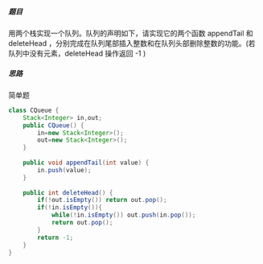 ##### 题目
用两个栈实现一个队列。队列的声明如下，请实现它的两个函数 appendTail 和 deleteHead ，分别完成在队列尾部插入整数和在队列头部删除整数的功能。(若队列中没有元素，deleteHead 操作返回 -1 )

##### 思路
简单题
```java
class CQueue {
    Stack<Integer> in,out;
    public CQueue() {
        in=new Stack<Integer>();
        out=new Stack<Integer>();
    }
    
    public void appendTail(int value) {
        in.push(value);
    }
    
    public int deleteHead() {
        if(!out.isEmpty()) return out.pop();
        if(!in.isEmpty()){
            while(!in.isEmpty()) out.push(in.pop());
            return out.pop();
        }
        return -1;
    }
}
```
